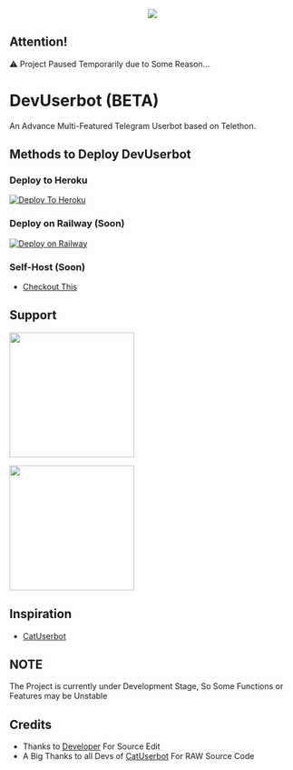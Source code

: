 <p align="center">
  <img src="https://telegra.ph/file/80c25e0e397d7cea278f1.jpg">
</p>

## Attention!
⚠ Project Paused Temporarily due to Some Reason...

# DevUserbot (BETA)
An Advance Multi-Featured Telegram Userbot based on Telethon.

## Methods to Deploy DevUserbot
### Deploy to Heroku 
[![Deploy To Heroku](https://www.herokucdn.com/deploy/button.svg)](https://dashboard.heroku.com/new?template=https://github.com/Samarth-Dubey/DevUserBot)

### Deploy on Railway (Soon) 
[![Deploy on Railway](https://railway.app/button.svg)](https://railway.app/new/template?template=)

### Self-Host (Soon)
- [Checkout This]()
  

## Support
   <a href="https://telegram.me/DevTgUb_Official/"><img src="https://img.shields.io/badge/Channel%20Support%3F-Yes-green?&style=flat-square?&logo=telegram" width=220px></a></p>
   <a href="https://telegram.me/DevTgUb_Support/"><img src="https://img.shields.io/badge/Group%20Support%3F-Yes-green?&style=flat-square?&logo=telegram" width=220px></a></p>
   
## Inspiration
   - [CatUserbot](https://github.com/TgCatUB/catuserbot)
   
## NOTE
The Project is currently under Development Stage, So Some Functions or Features may be Unstable

## Credits
   - Thanks to [Developer](https://github.com/samarth-dubey) For Source Edit
   - A Big Thanks to all Devs of [CatUserbot](https://github.com/TgCatUB/catuserbot) For RAW Source Code
